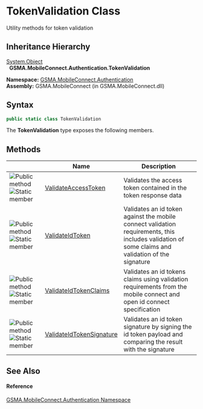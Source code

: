 TokenValidation Class
=====================
Utility methods for token validation


Inheritance Hierarchy
---------------------
[System.Object][1]  
  **GSMA.MobileConnect.Authentication.TokenValidation**  

**Namespace:** [GSMA.MobileConnect.Authentication][2]  
**Assembly:** GSMA.MobileConnect (in GSMA.MobileConnect.dll)

Syntax
------

```csharp
public static class TokenValidation
```

The **TokenValidation** type exposes the following members.


Methods
-------

                                 | Name                          | Description                                                                                                                                       
-------------------------------- | ----------------------------- | ------------------------------------------------------------------------------------------------------------------------------------------------- 
![Public method]![Static member] | [ValidateAccessToken][3]      | Validates the access token contained in the token response data                                                                                   
![Public method]![Static member] | [ValidateIdToken][4]          | Validates an id token against the mobile connect validation requirements, this includes validation of some claims and validation of the signature 
![Public method]![Static member] | [ValidateIdTokenClaims][5]    | Validates an id tokens claims using validation requirements from the mobile connect and open id connect specification                             
![Public method]![Static member] | [ValidateIdTokenSignature][6] | Validates an id token signature by signing the id token payload and comparing the result with the signature                                       


See Also
--------

#### Reference
[GSMA.MobileConnect.Authentication Namespace][2]  

[1]: http://msdn.microsoft.com/en-us/library/e5kfa45b
[2]: ../README.md
[3]: ValidateAccessToken.md
[4]: ValidateIdToken.md
[5]: ValidateIdTokenClaims.md
[6]: ValidateIdTokenSignature.md
[7]: ../../_icons/Help.png
[Public method]: ../../_icons/pubmethod.gif "Public method"
[Static member]: ../../_icons/static.gif "Static member"